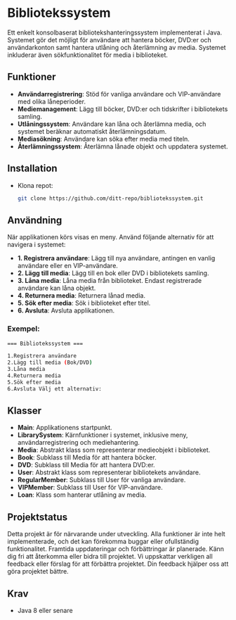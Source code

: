 # Bibliotekssystem

Ett enkelt konsolbaserat bibliotekshanteringssystem implementerat i Java. Systemet gör det möjligt för användare att hantera böcker, DVD:er och användarkonton samt hantera utlåning och återlämning av media. Systemet inkluderar även sökfunktionalitet för media i biblioteket.

## Funktioner
- **Användarregistrering**: Stöd för vanliga användare och VIP-användare med olika låneperioder.
- **Mediemanagement**: Lägg till böcker, DVD:er och tidskrifter i bibliotekets samling.
- **Utlåningssystem**: Användare kan låna och återlämna media, och systemet beräknar automatiskt återlämningsdatum.
- **Mediasökning**: Användare kan söka efter media med titeln.
- **Återlämningssystem**: Återlämna lånade objekt och uppdatera systemet.

## Installation
- Klona repot:
    ```bash
    git clone https://github.com/ditt-repo/bibliotekssystem.git
    ```
## Användning
När applikationen körs visas en meny. Använd följande alternativ för att navigera i systemet:

- **1. Registrera användare**: Lägg till nya användare, antingen en vanlig användare eller en VIP-användare.
- **2. Lägg till media**: Lägg till en bok eller DVD i bibliotekets samling.
- **3. Låna media**: Låna media från biblioteket. Endast registrerade användare kan låna objekt.
- **4. Returnera media**: Returnera lånad media.
- **5. Sök efter media**: Sök i biblioteket efter titel.
- **6. Avsluta**: Avsluta applikationen.

### Exempel:
```bash
=== Bibliotekssystem ===

1.Registrera användare
2.Lägg till media (Bok/DVD)
3.Låna media
4.Returnera media
5.Sök efter media
6.Avsluta Välj ett alternativ:
```
## Klasser

- **Main**: Applikationens startpunkt.
- **LibrarySystem**: Kärnfunktioner i systemet, inklusive meny, användarregistrering och mediehantering.
- **Media**: Abstrakt klass som representerar medieobjekt i biblioteket.
- **Book**: Subklass till Media för att hantera böcker.
- **DVD**: Subklass till Media för att hantera DVD:er.
- **User**: Abstrakt klass som representerar bibliotekets användare.
- **RegularMember**: Subklass till User för vanliga användare.
- **VIPMember**: Subklass till User för VIP-användare.
- **Loan**: Klass som hanterar utlåning av media.

## Projektstatus

Detta projekt är för närvarande under utveckling. Alla funktioner är inte helt implementerade, och det kan förekomma buggar eller ofullständig funktionalitet. Framtida uppdateringar och förbättringar är planerade. Känn dig fri att återkomma eller bidra till projektet.
Vi uppskattar verkligen all feedback eller förslag för att förbättra projektet. Din feedback hjälper oss att göra projektet bättre.

## Krav

- Java 8 eller senare